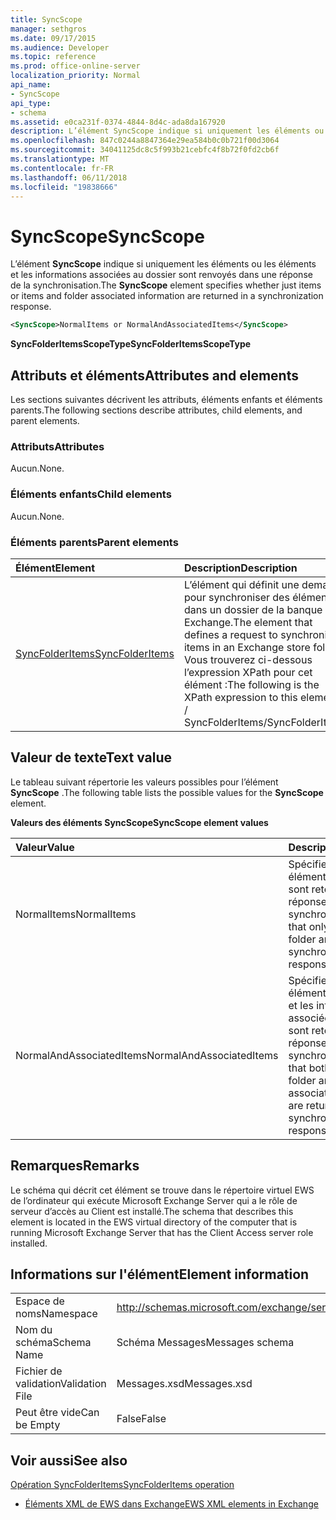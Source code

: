 ```yaml
---
title: SyncScope
manager: sethgros
ms.date: 09/17/2015
ms.audience: Developer
ms.topic: reference
ms.prod: office-online-server
localization_priority: Normal
api_name:
- SyncScope
api_type:
- schema
ms.assetid: e0ca231f-0374-4844-8d4c-ada8da167920
description: L’élément SyncScope indique si uniquement les éléments ou les éléments et les informations associées au dossier sont renvoyés dans une réponse de la synchronisation.
ms.openlocfilehash: 847c0244a8847364e29ea584b0c0b721f00d3064
ms.sourcegitcommit: 34041125dc8c5f993b21cebfc4f8b72f0fd2cb6f
ms.translationtype: MT
ms.contentlocale: fr-FR
ms.lasthandoff: 06/11/2018
ms.locfileid: "19838666"
---
```

# <a name="syncscope"></a><span data-ttu-id="d8d0c-103">SyncScope</span><span class="sxs-lookup"><span data-stu-id="d8d0c-103">SyncScope</span></span>

<span data-ttu-id="d8d0c-104">L’élément **SyncScope** indique si uniquement les éléments ou les éléments et les informations associées au dossier sont renvoyés dans une réponse de la synchronisation.</span><span class="sxs-lookup"><span data-stu-id="d8d0c-104">The **SyncScope** element specifies whether just items or items and folder associated information are returned in a synchronization response.</span></span> 
  
```xml
<SyncScope>NormalItems or NormalAndAssociatedItems</SyncScope>
```

 <span data-ttu-id="d8d0c-105">**SyncFolderItemsScopeType**</span><span class="sxs-lookup"><span data-stu-id="d8d0c-105">**SyncFolderItemsScopeType**</span></span>
## <a name="attributes-and-elements"></a><span data-ttu-id="d8d0c-106">Attributs et éléments</span><span class="sxs-lookup"><span data-stu-id="d8d0c-106">Attributes and elements</span></span>

<span data-ttu-id="d8d0c-107">Les sections suivantes décrivent les attributs, éléments enfants et éléments parents.</span><span class="sxs-lookup"><span data-stu-id="d8d0c-107">The following sections describe attributes, child elements, and parent elements.</span></span>
  
### <a name="attributes"></a><span data-ttu-id="d8d0c-108">Attributs</span><span class="sxs-lookup"><span data-stu-id="d8d0c-108">Attributes</span></span>

<span data-ttu-id="d8d0c-109">Aucun.</span><span class="sxs-lookup"><span data-stu-id="d8d0c-109">None.</span></span>
  
### <a name="child-elements"></a><span data-ttu-id="d8d0c-110">Éléments enfants</span><span class="sxs-lookup"><span data-stu-id="d8d0c-110">Child elements</span></span>

<span data-ttu-id="d8d0c-111">Aucun.</span><span class="sxs-lookup"><span data-stu-id="d8d0c-111">None.</span></span>
  
### <a name="parent-elements"></a><span data-ttu-id="d8d0c-112">Éléments parents</span><span class="sxs-lookup"><span data-stu-id="d8d0c-112">Parent elements</span></span>

|<span data-ttu-id="d8d0c-113">**Élément**</span><span class="sxs-lookup"><span data-stu-id="d8d0c-113">**Element**</span></span>|<span data-ttu-id="d8d0c-114">**Description**</span><span class="sxs-lookup"><span data-stu-id="d8d0c-114">**Description**</span></span>|
|:-----|:-----|
|[<span data-ttu-id="d8d0c-115">SyncFolderItems</span><span class="sxs-lookup"><span data-stu-id="d8d0c-115">SyncFolderItems</span></span>](syncfolderitems.md) <br/> |<span data-ttu-id="d8d0c-116">L’élément qui définit une demande pour synchroniser des éléments dans un dossier de la banque Exchange.</span><span class="sxs-lookup"><span data-stu-id="d8d0c-116">The element that defines a request to synchronize items in an Exchange store folder.</span></span>  <br/> <span data-ttu-id="d8d0c-117">Vous trouverez ci-dessous l’expression XPath pour cet élément :</span><span class="sxs-lookup"><span data-stu-id="d8d0c-117">The following is the XPath expression to this element:</span></span>  <br/> <span data-ttu-id="d8d0c-118">/ SyncFolderItems</span><span class="sxs-lookup"><span data-stu-id="d8d0c-118">/SyncFolderItems</span></span>  <br/> |
   
## <a name="text-value"></a><span data-ttu-id="d8d0c-119">Valeur de texte</span><span class="sxs-lookup"><span data-stu-id="d8d0c-119">Text value</span></span>

<span data-ttu-id="d8d0c-120">Le tableau suivant répertorie les valeurs possibles pour l’élément **SyncScope** .</span><span class="sxs-lookup"><span data-stu-id="d8d0c-120">The following table lists the possible values for the **SyncScope** element.</span></span> 
  
<span data-ttu-id="d8d0c-121">**Valeurs des éléments SyncScope**</span><span class="sxs-lookup"><span data-stu-id="d8d0c-121">**SyncScope element values**</span></span>

|<span data-ttu-id="d8d0c-122">**Valeur**</span><span class="sxs-lookup"><span data-stu-id="d8d0c-122">**Value**</span></span>|<span data-ttu-id="d8d0c-123">**Description**</span><span class="sxs-lookup"><span data-stu-id="d8d0c-123">**Description**</span></span>|
|:-----|:-----|
|<span data-ttu-id="d8d0c-124">NormalItems</span><span class="sxs-lookup"><span data-stu-id="d8d0c-124">NormalItems</span></span>  <br/> |<span data-ttu-id="d8d0c-125">Spécifie que seuls les éléments dans le dossier sont retournés dans une réponse de la synchronisation.</span><span class="sxs-lookup"><span data-stu-id="d8d0c-125">Specifies that only items in the folder are returned in a synchronization response.</span></span>  <br/> |
|<span data-ttu-id="d8d0c-126">NormalAndAssociatedItems</span><span class="sxs-lookup"><span data-stu-id="d8d0c-126">NormalAndAssociatedItems</span></span>  <br/> |<span data-ttu-id="d8d0c-127">Spécifie que les deux éléments dans le dossier et les informations associées au dossier sont retournés dans une réponse de la synchronisation.</span><span class="sxs-lookup"><span data-stu-id="d8d0c-127">Specifies that both items in the folder and folder associated information are returned in a synchronization response.</span></span>  <br/> |
   
## <a name="remarks"></a><span data-ttu-id="d8d0c-128">Remarques</span><span class="sxs-lookup"><span data-stu-id="d8d0c-128">Remarks</span></span>

<span data-ttu-id="d8d0c-129">Le schéma qui décrit cet élément se trouve dans le répertoire virtuel EWS de l’ordinateur qui exécute Microsoft Exchange Server qui a le rôle de serveur d’accès au Client est installé.</span><span class="sxs-lookup"><span data-stu-id="d8d0c-129">The schema that describes this element is located in the EWS virtual directory of the computer that is running Microsoft Exchange Server that has the Client Access server role installed.</span></span>
  
## <a name="element-information"></a><span data-ttu-id="d8d0c-130">Informations sur l'élément</span><span class="sxs-lookup"><span data-stu-id="d8d0c-130">Element information</span></span>

|||
|:-----|:-----|
|<span data-ttu-id="d8d0c-131">Espace de noms</span><span class="sxs-lookup"><span data-stu-id="d8d0c-131">Namespace</span></span>  <br/> |http://schemas.microsoft.com/exchange/services/2006/messages  <br/> |
|<span data-ttu-id="d8d0c-132">Nom du schéma</span><span class="sxs-lookup"><span data-stu-id="d8d0c-132">Schema Name</span></span>  <br/> |<span data-ttu-id="d8d0c-133">Schéma Messages</span><span class="sxs-lookup"><span data-stu-id="d8d0c-133">Messages schema</span></span>  <br/> |
|<span data-ttu-id="d8d0c-134">Fichier de validation</span><span class="sxs-lookup"><span data-stu-id="d8d0c-134">Validation File</span></span>  <br/> |<span data-ttu-id="d8d0c-135">Messages.xsd</span><span class="sxs-lookup"><span data-stu-id="d8d0c-135">Messages.xsd</span></span>  <br/> |
|<span data-ttu-id="d8d0c-136">Peut être vide</span><span class="sxs-lookup"><span data-stu-id="d8d0c-136">Can be Empty</span></span>  <br/> |<span data-ttu-id="d8d0c-137">False</span><span class="sxs-lookup"><span data-stu-id="d8d0c-137">False</span></span>  <br/> |
   
## <a name="see-also"></a><span data-ttu-id="d8d0c-138">Voir aussi</span><span class="sxs-lookup"><span data-stu-id="d8d0c-138">See also</span></span>



[<span data-ttu-id="d8d0c-139">Opération SyncFolderItems</span><span class="sxs-lookup"><span data-stu-id="d8d0c-139">SyncFolderItems operation</span></span>](syncfolderitems-operation.md)


- [<span data-ttu-id="d8d0c-140">Éléments XML de EWS dans Exchange</span><span class="sxs-lookup"><span data-stu-id="d8d0c-140">EWS XML elements in Exchange</span></span>](ews-xml-elements-in-exchange.md)

